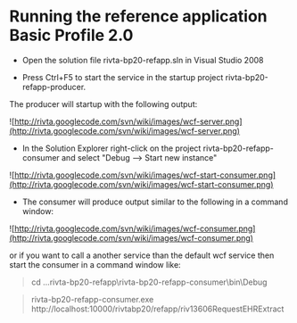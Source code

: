 # Running the reference application Basic Profile 2.0 #

  * Open the solution file rivta-bp20-refapp.sln in Visual Studio 2008

  * Press Ctrl+F5 to start the service in the startup project rivta-bp20-refapp-producer.

The producer will startup with the following output:

![http://rivta.googlecode.com/svn/wiki/images/wcf-server.png](http://rivta.googlecode.com/svn/wiki/images/wcf-server.png)


  * In the Solution Explorer right-click on the project rivta-bp20-refapp-consumer and select "Debug --> Start new instance"

![http://rivta.googlecode.com/svn/wiki/images/wcf-start-consumer.png](http://rivta.googlecode.com/svn/wiki/images/wcf-start-consumer.png)


  * The consumer will produce output similar to the following in a command window:

![http://rivta.googlecode.com/svn/wiki/images/wcf-consumer.png](http://rivta.googlecode.com/svn/wiki/images/wcf-consumer.png)

or if you want to call a another service than the default wcf service then start the consumer in a command window like:

> cd ...rivta-bp20-refapp\rivta-bp20-refapp-consumer\bin\Debug

> rivta-bp20-refapp-consumer.exe http://localhost:10000/rivtabp20/refapp/riv13606RequestEHRExtract